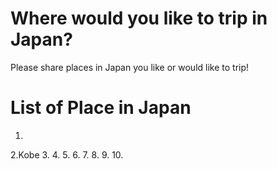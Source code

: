 # Where would you like to trip in Japan?
Please share places in Japan you like or would like to trip!

# List of Place in Japan
1.
2.Kobe
3.
4.
5.
6.
7.
8.
9.
10.
